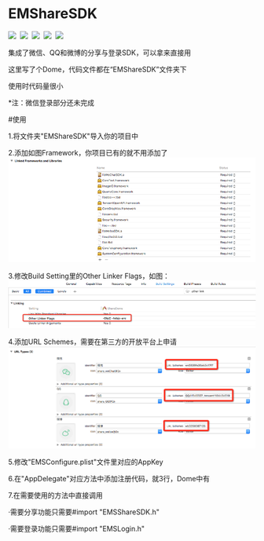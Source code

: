 # EMShareSDK

![](https://img.shields.io/npm/l/express.svg)&nbsp;
![](https://img.shields.io/badge/platform-iOS-lightgrey.svg)&nbsp;
![](https://img.shields.io/badge/support-iOS7%2B-orange.svg)&nbsp;
![](https://img.shields.io/badge/language-Objective--C-ff69b4.svg)&nbsp;
![](https://img.shields.io/appveyor/ci/gruntjs/grunt.svg)&nbsp;


集成了微信、QQ和微博的分享与登录SDK，可以拿来直接用

这里写了个Dome，代码文件都在“EMShareSDK”文件夹下

使用时代码量很小

*注：微信登录部分还未完成


#使用

1.将文件夹"EMShareSDK"导入你的项目中


2.添加如图Framework，你项目已有的就不用添加了
![](ShareDome/attachment1.png)


3.修改Build Setting里的Other Linker Flags，如图：
![](ShareDome/attachment2.png)


4.添加URL Schemes，需要在第三方的开放平台上申请
![](ShareDome/attachment3.png)


5.修改"EMSConfigure.plist"文件里对应的AppKey


6.在"AppDelegate"对应方法中添加注册代码，就3行，Dome中有


7.在需要使用的方法中直接调用

·需要分享功能只需要#import "EMSShareSDK.h"

·需要登录功能只需要#import "EMSLogin.h"

